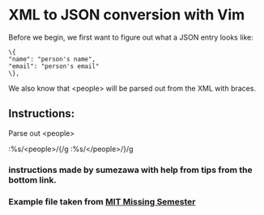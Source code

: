 # XML to JSON conversion with Vim
Before we begin, we first want to figure out what a JSON entry looks like:

    \{
    "name": "person's name",
    "email": "person's email"
    \},

We also know that \<people\> will be parsed out from the XML with braces.

## Instructions:
Parse out \<people\>

:%s/\<people\>/{/g
:%s/\<\/people\>/}/g

### instructions made by sumezawa with help from tips from the bottom link.
### Example file taken from [MIT Missing Semester](https://missing.csail.mit.edu/2020/editors/#macros)
